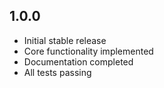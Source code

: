 ## 1.0.0

- Initial stable release
- Core functionality implemented
- Documentation completed
- All tests passing
